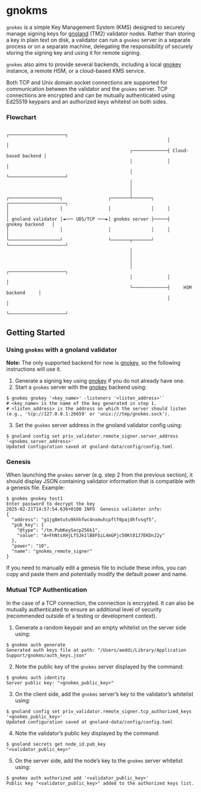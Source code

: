 # gnokms

`gnokms` is a simple Key Management System (KMS) designed to securely manage signing keys for [gnoland](../../gno.land/cmd/gnoland) (TM2) validator nodes. Rather than storing a key in plain text on disk, a validator can run a `gnokms` server in a separate process or on a separate machine, delegating the responsibility of securely storing the signing key and using it for remote signing.

`gnokms` also aims to provide several backends, including a local [gnokey](../../gno.land/cmd/gnokey) instance, a remote HSM, or a cloud-based KMS service.

Both TCP and Unix domain socket connections are supported for communication between the validator and the `gnokms` server. TCP connections are encrypted and can be mutually authenticated using Ed25519 keypairs and an authorized keys whitelist on both sides.

### Flowchart

```text
                                                            ┌─────────────────────┐
                                                            │                     │
                                              ┌─────────────┤ Cloud-based backend │
                                              │             │                     │
                                              │             └─────────────────────┘
                                              │
                                              │
                                              │
┌───────────────────┐                 ┌───────┴───────┐     ┌─────────────────────┐
│                   │                 │               │     │                     │
│ gnoland validator │◄─── UDS/TCP ───►│ gnokms server ├─────┤    gnokey backend   │
│                   │                 │               │     │                     │
└───────────────────┘                 └───────┬───────┘     └─────────────────────┘
                                              │
                                              │
                                              │
                                              │             ┌─────────────────────┐
                                              │             │                     │
                                              └─────────────┤     HSM backend     │
                                                            │                     │
                                                            └─────────────────────┘
```

## Getting Started

### Using `gnokms` with a gnoland validator

**Note:** The only supported backend for now is [gnokey](../../gno.land/cmd/gnokey), so the following instructions will use it.

1. Generate a signing key using [gnokey](../../gno.land/cmd/gnokey) if you do not already have one.
2. Start a `gnokms` server with the [gnokey](../../gno.land/cmd/gnokey) backend using:

```shell
$ gnokms gnokey '<key_name>' -listeners '<listen_address>'`
# <key_name> is the name of the key generated in step 1.
# <listen_address> is the address on which the server should listen (e.g., 'tcp://127.0.0.1:26659' or 'unix:///tmp/gnokms.sock').
```

3. Set the `gnokms` server address in the gnoland validator config using:

```shell
$ gnoland config set priv_validator.remote_signer.server_address '<gnokms_server_address>'
Updated configuration saved at gnoland-data/config/config.toml
```

### Genesis

When launching the `gnokms` server (e.g. step 2 from the previous section), it should display JSON containing validator information that is compatible with a genesis file. Example:

```shell
$ gnokms gnokey test1
Enter password to decrypt the key
2025-02-21T14:57:54.636+0100 INFO  Genesis validator info:
{
  "address": "g1jg8mtutu9khhfwc4nxmuhcpftf0pajdhfvsqf5",
  "pub_key": {
    "@type": "/tm.PubKeySecp256k1",
    "value": "A+FhNtsXHjLfSJk1lB8FbiL4mGPjc50Kt81J7EKDnJ2y"
  },
  "power": "10",
  "name": "gnokms_remote_signer"
}
```

If you need to manually edit a genesis file to include these infos, you can copy and paste them and potentially modify the default power and name.

### Mutual TCP Authentication

In the case of a TCP connection, the connection is encrypted. It can also be mutually authenticated to ensure an additional level of security (recommended outside of a testing or development context).

1. Generate a random keypair and an empty whitelist on the server side using:

```shell
$ gnokms auth generate
Generated auth keys file at path: "/Users/aeddi/Library/Application Support/gnokms/auth_keys.json"
```

2. Note the public key of the `gnokms` server displayed by the command:

```
$ gnokms auth identity
Server public key: "<gnokms_public_key>"
```

3. On the client side, add the `gnokms` server’s key to the validator’s whitelist using:

```shell
$ gnoland config set priv_validator.remote_signer.tcp_authorized_keys '<gnokms_public_key>'
Updated configuration saved at gnoland-data/config/config.toml
```

4. Note the validator’s public key displayed by the command:

```shell
$ gnoland secrets get node_id.pub_key
"<validator_public_key>"
```

5. On the server side, add the node’s key to the `gnokms` server whitelist using:

```shell
$ gnokms auth authorized add '<validator_public_key>'
Public key "<validator_public_key>" added to the authorized keys list.
```
